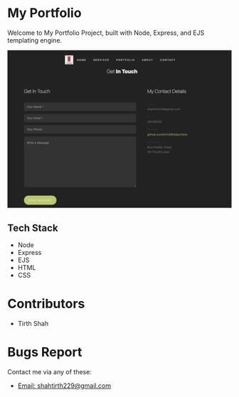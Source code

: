 # My Portfolio
Welcome to My Portfolio Project, built with Node, Express, and EJS templating engine.

![Screenshot1](screenshot.png)


## Tech Stack
- Node
- Express
- EJS
- HTML
- CSS

# Contributors
- Tirth Shah

# Bugs Report
Contact me via any of these:
- [Email: shahtirth229@gmail.com](mailto:shahtirth229@gmail.com)
